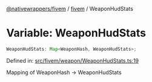 [@nativewrappers/fivem](../../README.md) / [fivem](../README.md) / WeaponHudStats

# Variable: WeaponHudStats

```ts
WeaponHudStats: Map<WeaponHash, WeaponHudStats>;
```

Defined in: [src/fivem/weapon/WeaponHudStats.ts:19](https://github.com/nativewrappers/nativewrappers/blob/df8f763f54a2ec439be9cb68f9abf90f9a4d79aa/src/fivem/weapon/WeaponHudStats.ts#L19)

Mapping of WeaponHash -> WeaponHudStats
